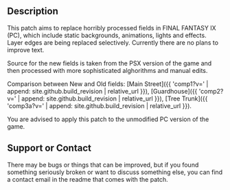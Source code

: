 ## Description

This patch aims to replace horribly processed fields in FINAL FANTASY IX (PC),
which include static backgrounds, animations, lights and effects. Layer edges are
being replaced selectively. Currently there are no plans to improve text.  
  
Source for the new fields is taken from the PSX version of the game and then
processed with more sophisticated alghorithms and manual edits.  

Comparison between New and Old fields:
[Main Street]({{ 'comp1?v=' | append: site.github.build_revision | relative_url }}),
[Guardhouse]({{ 'comp2?v=' | append: site.github.build_revision | relative_url }}),
[Tree Trunk]({{ 'comp3a?v=' | append: site.github.build_revision | relative_url }}).  

You are advised to apply this patch to the unmodified PC version of the game.  

## Support or Contact

There may be bugs or things that can be improved, but if you found something
seriously broken or want to discuss something else, you can find a contact email
in the readme that comes with the patch.  
